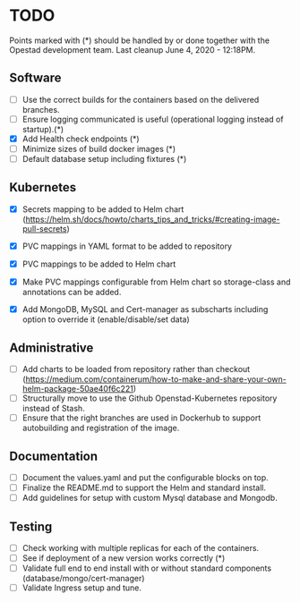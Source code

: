 # TODO

Points marked with (*) should be handled by or done together with the Opestad development team.
Last cleanup June 4, 2020 - 12:18PM.

## Software

- [ ] Use the correct builds for the containers based on the delivered branches.
- [ ] Ensure logging communicated is useful (operational logging instead of startup).(*)
- [x] Add Health check endpoints (*)
- [ ] Minimize sizes of build docker images (*)
- [ ] Default database setup including fixtures (*)

## Kubernetes

- [x] Secrets mapping to be added to Helm chart (https://helm.sh/docs/howto/charts_tips_and_tricks/#creating-image-pull-secrets)
- [x] PVC mappings in YAML format to be added to repository
- [x] PVC mappings to be added to Helm chart
- [x] Make PVC mappings configurable from Helm chart so storage-class and annotations can be added.

- [x] Add MongoDB, MySQL and Cert-manager as subscharts including option to override it (enable/disable/set data)

## Administrative

- [ ] Add charts to be loaded from repository rather than checkout (https://medium.com/containerum/how-to-make-and-share-your-own-helm-package-50ae40f6c221)
- [ ] Structurally move to use the Github Openstad-Kubernetes repository instead of Stash.
- [ ] Ensure that the right branches are used in Dockerhub to support autobuilding and registration of the image.

## Documentation

- [ ] Document the values.yaml and put the configurable blocks on top.
- [ ] Finalize the README.md to support the Helm and standard install.
- [ ] Add guidelines for setup with custom Mysql database and Mongodb.

## Testing

- [ ] Check working with multiple replicas for each of the containers.
- [ ] See if deployment of a new version works correctly (*)
- [ ] Validate full end to end install with or without standard components (database/mongo/cert-manager)
- [ ] Validate Ingress setup and tune.
